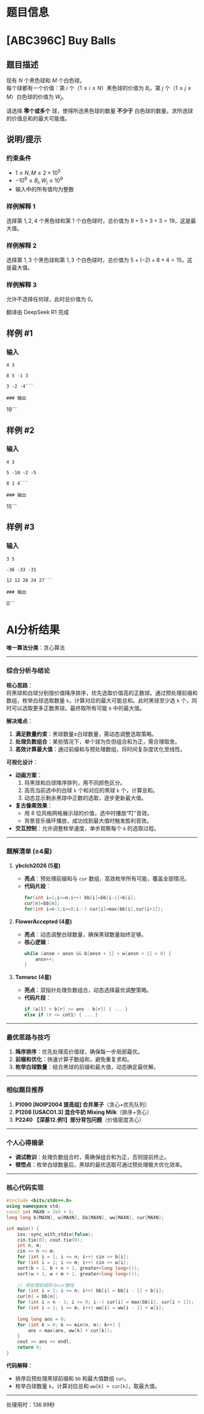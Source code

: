 # 题目信息

# [ABC396C] Buy Balls

## 题目描述

现有 $N$ 个黑色球和 $M$ 个白色球。  
每个球都有一个价值：第 $i$ 个（$1 \leq i \leq N$）黑色球的价值为 $B_i$，第 $j$ 个（$1 \leq j \leq M$）白色球的价值为 $W_j$。

请选择 **零个或多个** 球，使得所选黑色球的数量 **不少于** 白色球的数量。求所选球的价值总和的最大可能值。

## 说明/提示

### 约束条件

- $1 \leq N, M \leq 2 \times 10^5$
- $-10^9 \leq B_i, W_j \leq 10^9$
- 输入中的所有值均为整数

### 样例解释 1

选择第 $1,2,4$ 个黑色球和第 $1$ 个白色球时，总价值为 $8 + 5 + 3 + 3 = 19$，这是最大值。

### 样例解释 2

选择第 $1,3$ 个黑色球和第 $1,3$ 个白色球时，总价值为 $5 + (-2) + 8 + 4 = 15$，这是最大值。

### 样例解释 3

允许不选择任何球，此时总价值为 $0$。

翻译由 DeepSeek R1 完成

## 样例 #1

### 输入

```
4 3

8 5 -1 3

3 -2 -4```

### 输出

```
19```

## 样例 #2

### 输入

```
4 3

5 -10 -2 -5

8 1 4```

### 输出

```
15```

## 样例 #3

### 输入

```
3 5

-36 -33 -31

12 12 28 24 27```

### 输出

```
0```

# AI分析结果



**唯一算法分类**：贪心算法

---

### **综合分析与结论**

**核心思路**：  
将黑球和白球分别按价值降序排序，优先选取价值高的正数球。通过预处理前缀和数组，枚举白球选取数量 `k`，计算对应的最大可能总和。此时黑球至少选 `k` 个，同时可以选取更多正数黑球。最终取所有可能 `k` 中的最大值。

**解决难点**：  
1. **满足数量约束**：黑球数量≥白球数量，需动态调整选取策略。  
2. **处理负数组合**：某些情况下，单个球为负但组合和为正，需合理取舍。  
3. **高效计算最大值**：通过前缀和与预处理数组，将时间复杂度优化至线性。

**可视化设计**：  
- **动画方案**：  
  1. 将黑球和白球降序排列，用不同颜色区分。  
  2. 高亮当前选中的白球 `k` 个和对应的黑球 `k` 个，计算总和。  
  3. 动态显示剩余黑球中正数的选取，逐步更新最大值。  
- **复古像素效果**：  
  - 用 8 位风格网格展示球的价值，选中时播放“叮”音效。  
  - 背景音乐循环播放，成功找到最大值时触发胜利音效。  
- **交互控制**：允许调整枚举速度，单步观察每个 `k` 的选取过程。

---

### **题解清单 (≥4星)**

1. **ybclch2026 (5星)**  
   - **亮点**：预处理前缀和与 `cur` 数组，高效枚举所有可能，覆盖全部情况。  
   - **代码片段**：  
     ```cpp
     for(int i=1;i<=n;i++) bb[i]=bb[i-1]+b[i];
     cur[n]=bb[n];
     for(int i=n-1;i>=0;i--) cur[i]=max(bb[i],cur[i+1]);
     ```

2. **FlowerAccepted (4星)**  
   - **亮点**：动态调整白球数量，确保黑球数量始终足够。  
   - **核心逻辑**：  
     ```cpp
     while (ansm > ansn && b[ansn + 1] + w[ansn + 1] > 0) {
         ansn++;
     }
     ```

3. **Tomwsc (4星)**  
   - **亮点**：双指针处理负数组合，动态选择最优调整策略。  
   - **代码片段**：  
     ```cpp
     if (a[l] + b[r] >= ans - b[r]) { ... }
     else if (r <= cnt1) { ... }
     ```

---

### **最优思路与技巧**

1. **降序排序**：优先处理高价值球，确保每一步局部最优。  
2. **前缀和优化**：快速计算子数组和，避免重复求和。  
3. **枚举白球数量**：结合黑球的前缀和最大值，动态确定最优解。  

---

### **相似题目推荐**

1. **P1090 [NOIP2004 提高组] 合并果子**（贪心+优先队列）  
2. **P1208 [USACO1.3] 混合牛奶 Mixing Milk**（排序+贪心）  
3. **P2240 【深基12.例1】部分背包问题**（价值密度贪心）

---

### **个人心得摘录**

- **调试教训**：处理负数组合时，需确保组合和为正，否则提前终止。  
- **顿悟点**：枚举白球数量后，黑球的最优选取可通过预处理极大优化效率。  

---

### **核心代码实现**

```cpp
#include <bits/stdc++.h>
using namespace std;
const int MAXN = 2e5 + 5;
long long b[MAXN], w[MAXN], bb[MAXN], ww[MAXN], cur[MAXN];

int main() {
    ios::sync_with_stdio(false);
    cin.tie(0); cout.tie(0);
    int n, m;
    cin >> n >> m;
    for (int i = 1; i <= n; i++) cin >> b[i];
    for (int i = 1; i <= m; i++) cin >> w[i];
    sort(b + 1, b + n + 1, greater<long long>());
    sort(w + 1, w + m + 1, greater<long long>());
    
    // 预处理前缀和与cur数组
    for (int i = 1; i <= n; i++) bb[i] = bb[i - 1] + b[i];
    cur[n] = bb[n];
    for (int i = n - 1; i >= 0; i--) cur[i] = max(bb[i], cur[i + 1]);
    for (int i = 1; i <= m; i++) ww[i] = ww[i - 1] + w[i];
    
    long long ans = 0;
    for (int k = 0; k <= min(n, m); k++) {
        ans = max(ans, ww[k] + cur[k]);
    }
    cout << ans << endl;
    return 0;
}
```

**代码解释**：  
- 排序后预处理黑球前缀和 `bb` 和最大值数组 `cur`。  
- 枚举白球数量 `k`，计算对应总和 `ww[k] + cur[k]`，取最大值。

---
处理用时：136.99秒